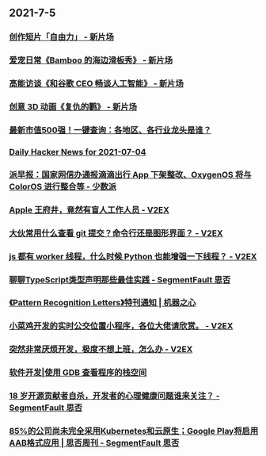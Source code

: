 
## 2021-7-5

### [创作短片「自由力」 - 新片场](https://www.vmovier.com/62410)

### [爱宠日常《Bamboo 的海边滑板秀》 - 新片场](https://www.vmovier.com/62433)

### [高能访谈《和谷歌 CEO 畅谈人工智能》 - 新片场](https://www.vmovier.com/62434)

### [创意 3D 动画《复仇的鹳》 - 新片场](https://www.vmovier.com/62390)

### [最新市值500强！一键查询：各地区、各行业龙头是谁？](https://app.21jingji.com/html/20210701qiang_500/index.html)

### [Daily Hacker News for 2021-07-04](https://www.daemonology.net/hn-daily/2021-07-04.html)

### [派早报：国家网信办通报滴滴出行 App 下架整改、OxygenOS 将与 ColorOS 进行整合等 - 少数派](https://sspai.com/post/67556)

### [Apple 王府井，竟然有盲人工作人员 - V2EX](https://www.v2ex.com/t/787503)

### [大伙常用什么查看 git 提交？命令行还是图形界面？ - V2EX](https://www.v2ex.com/t/787434)

### [js 都有 worker 线程，什么时候 Python 也能增强一下线程？ - V2EX](https://www.v2ex.com/t/787433)

### [聊聊TypeScript类型声明那些最佳实践 - SegmentFault 思否](https://segmentfault.com/a/1190000040288228)

### [《Pattern Recognition Letters》特刊通知 | 机器之心](https://www.jiqizhixin.com/articles/2021-07-05)

### [小菜鸡开发的实时公交位置小程序，各位大佬请欣赏。 - V2EX](https://www.v2ex.com/t/787522)

### [突然非常厌烦开发，极度不想上班，怎么办 - V2EX](https://www.v2ex.com/t/787520)

### [软件开发|使用 GDB 查看程序的栈空间](https://linux.cn/article-13550-1.html?utm_source=rss&utm_medium=rss)

### [18 岁开源贡献者自杀，开发者的心理健康问题谁来关注？ - SegmentFault 思否](https://segmentfault.com/a/1190000040290416)

### [85%的公司尚未完全采用Kubernetes和云原生；Google Play将启用AAB格式应用 | 思否周刊 - SegmentFault 思否](https://segmentfault.com/a/1190000040285821)
